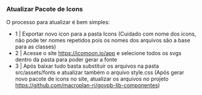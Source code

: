 ### Atualizar Pacote de Icons

O processo para atualizar é bem simples:

- 1 | Exportar novo icon para a pasta Icons (Cuidado com nome dos icons, não pode ter nomes repetidos pois os nomes dos arquivos são a base para as classes)
- 2 | Acesse o site https://icomoon.io/app e selecione todos os svgs dentro da pasta para poder gerar a fonte
- 3 | Após baixar tudo basta substituir os arquivos na pasta src/assets/fonts e atualizar também o arquivo style.css  (Após gerar novo pacote de icons no site, atualizar os arquivos no projeto https://github.com/macroplan-rj/govpb-lib-componentes)